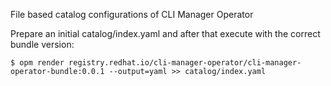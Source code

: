 File based catalog configurations of CLI Manager Operator

Prepare an initial catalog/index.yaml and after that execute with the correct bundle version:

```shell
$ opm render registry.redhat.io/cli-manager-operator/cli-manager-operator-bundle:0.0.1 --output=yaml >> catalog/index.yaml
```